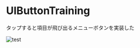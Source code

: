 # UIButtonTraining

タップすると項目が飛び出るメニューボタンを実装した

![test](https://user-images.githubusercontent.com/69345742/103164505-79eb1d80-484f-11eb-8239-f19ca435e9dc.gif)

